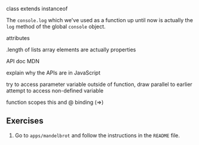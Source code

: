 class
extends
instanceof

The `console.log` which we've used as a function up until now is actually the `log` method of the global `console` object.

attributes

.length of lists
array elements are actually properties

API doc MDN

explain why the APIs are in JavaScript

try to access parameter variable outside of function, draw parallel to earlier attempt to access non-defined variable

function scopes
this and @
binding (=>)

## Exercises

1. Go to `apps/mandelbrot` and follow the instructions in the `README` file.
